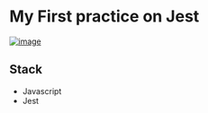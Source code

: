 # My First practice on Jest 

[![image](https://miro.medium.com/max/796/1*adYdrfOLy0T5oW02kTvsqg.png)](https://jestjs.io/)

## Stack
- Javascript
- Jest 